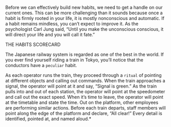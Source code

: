 Before we can effectively build new habits, we need to get a handle
on our current ones. This can be more challenging than it sounds
because once a habit is firmly rooted in your life, it is mostly
nonconscious and automatic. If a habit remains mindless, you can’t
expect to improve it. As the psychologist Carl Jung said, “Until you
make the unconscious conscious, it will direct your life and you will
call it fate.”

THE HABITS SCORECARD

The Japanese railway system is regarded as one of the best in the
world. If you ever find yourself riding a train in Tokyo, you’ll notice
that the conductors have a `peculiar` habit.

As each operator runs the train, they proceed through a `ritual` of
pointing at different objects and calling out commands. When the
train approaches a signal, the operator will point at it and say, “Signal
is green.” As the train pulls into and out of each station, the operator
will point at the speedometer and call out the exact speed. When it’s
time to leave, the operator will point at the timetable and state the
time. Out on the platform, other employees are performing similar
actions. Before each train departs, staff members will point along the
edge of the platform and declare, “All clear!” Every detail is identified,
pointed at, and named aloud.*